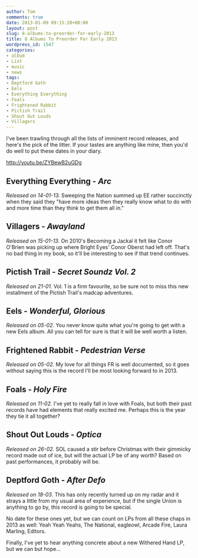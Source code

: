 ```yaml
---
author: Tom
comments: true
date: 2013-01-09 09:15:20+00:00
layout: post
slug: 8-albums-to-preorder-for-early-2013
title: 8 Albums To Preorder For Early 2013
wordpress_id: 1547
categories:
- album
- List
- music
- news
tags:
- Deptford Goth
- Eels
- Everything Everything
- Foals
- Frightened Rabbit
- Pictish Trail
- Shout Out Louds
- Villagers
---
```


I've been trawling through all the lists of imminent record releases, and here's the pick of the litter. If your tastes are anything like mine, then you'd do well to put these dates in your diary.

http://youtu.be/ZYBewB2uGDg


## Everything Everything - _Arc_


_Released on 14-01-13._ Sweeping the Nation summed up EE rather succinctly when they said they "have more ideas then they really know what to do with and more time than they think to get them all in."


## Villagers - _Awayland_


_Released on 15-01-13._ On 2010's Becoming a Jackal it felt like Conor O'Brien was picking up where Bright Eyes' Conor Oberst had left off. That's no bad thing in my book, so it'll be interesting to see if that trend continues.


## Pictish Trail - _Secret Soundz Vol. 2_


_Released on 21-01._ Vol. 1 is a firm favourite, so be sure not to miss this new installment of the Pictish Trail's madcap adventures.


## Eels - _Wonderful, Glorious_


_Released on_ _05-02._ You never know quite what you're going to get with a new Eels album. All you can tell for sure is that it will be well worth a listen.


## Frightened Rabbit - _Pedestrian Verse_


_Released on 05-02_. My love for all things FR is well documented, so it goes without saying this is the record I'll be most looking forward to in 2013.


## Foals - _Holy Fire_


_Released on 11-02._ I've yet to really fall in love with Foals, but both their past records have had elements that really excited me. Perhaps this is the year they tie it all together?


## Shout Out Louds - _Optica_


_Released on 26-02_. SOL caused a stir before Christmas with their gimmicky record made out of ice, but will the actual LP be of any worth? Based on past performances, it probably will be.


## Deptford Goth - _After Defo_


_Released on 18-03_. This has only recently turned up on my radar and it strays a little from my usual area of experience, but if the single Union is anything to go by, this record is going to be special.

No date for these ones yet, but we can count on LPs from all these chaps in 2013 as well: Yeah Yeah Yeahs, The National, eagleowl, Arcade Fire, Laura Marling, Editors.

Finally, I've yet to hear anything concrete about a new Withered Hand LP, but we can but hope…
